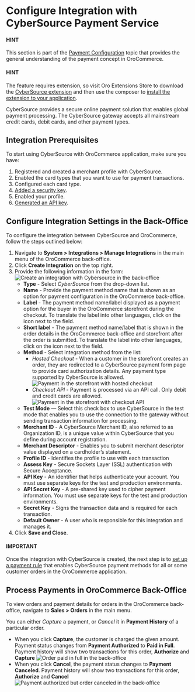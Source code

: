 <a id="user-guide-payment-payment-providers-cybersource"></a>

# Configure Integration with CyberSource Payment Service

#### HINT
This section is part of the [Payment Configuration](../../../../../concept-guides/payment-configuration/index.md#user-guide-payment) topic that provides the general understanding of the payment concept in OroCommerce.

#### HINT
The feature requires extension, so visit Oro Extensions Store to download the <a href="https://marketplace.oroinc.com/orocommerce/extension/cybersource-orocommerce-integration/" target="_blank">CyberSource extension</a> and then use the composer to [install the extension to your application](../../../../../../backend/extension/install-extension.md#cookbook-extensions-composer).

CyberSource provides a secure online payment solution that enables global payment processing. The CyberSource gateway accepts all mainstream credit cards, debit cards, and other payment types.

## Integration Prerequisites

To start using CyberSource with OroCommerce application, make sure you have:

1. Registered and created a merchant profile with CyberSource.
2. Enabled the card types that you want to use for payment transactions.
3. Configured each card type.
4. <a href="https://support.cybersource.com/s/article/How-to-Create-or-Update-a-Secure-Acceptance-security-key" target="_blank">Added a security key</a>.
5. Enabled your profile.
6. <a href="https://developer.cybersource.com/api/developer-guides/dita-gettingstarted/authentication/createSharedKey.html" target="_blank">Generated an API key</a>.

## Configure Integration Settings in the Back-Office

To configure the integration between CyberSource and OroCommerce, follow the steps outlined below:

1. Navigate to **System > Integrations > Manage Integrations** in the main menu of the OroCommerce back-office.
2. Click **Create Integration** on the top right.
3. Provide the following information in the form:
   <br/>
   ![Create an integration with Cybersource in the back-office](user/img/system/integrations/cybersource/create-integration.png)
   <br/>
   * **Type** - Select *CyberSource* from the drop-down list.
   * **Name** - Provide the payment method name that is shown as an option for payment configuration in the OroCommerce back-office.
   * **Label** - The payment method name/label displayed as a payment option for the buyer in the OroCommerce storefront during the checkout. To translate the label into other languages, click on the icon next to the field.
   * **Short label** - The payment method name/label that is shown in the order details in the OroCommerce back-office and storefront after the order is submitted. To translate the label into other languages, click on the icon next to the field.
   * **Method** - Select integration method from the list:
     * *Hosted Checkout* - When a customer in the storefront creates an order, they are redirected to a CyberSource payment form page to provide card authorization details. Any payment type supported by CyberSource is allowed.
       ![Payment in the storefront with hosted checkout](user/img/system/integrations/cybersource/hosted-checkout-storefront.png)
     * *Checkout API* - Payment is processed via an API call. Only debit and credit cards are allowed.
       ![Payment in the storefront with checkout API](user/img/system/integrations/cybersource/checkout-api-storefront.png)
   * **Test Mode** — Select this check box to use CyberSource in the test mode that enables you to use the connection to the gateway without sending transaction information for processing.
   * **Merchant ID** - A CyberSource Merchant ID, also referred to as Organization ID, is a unique value within CyberSource that you define during account registration.
   * **Merchant Descriptor** - Enables you to submit merchant descriptor value displayed on a cardholder’s statement.
   * **Profile ID** - Identifies the profile to use with each transaction
   * **Assess Key** - Secure Sockets Layer (SSL) authentication with Secure Acceptance.
   * **API Key** - An identifier that helps authenticate your account. You must use separate keys for the test and production environments.
   * **API Secret Key** - A pre-shared key used to cipher payment information. You must use separate keys for the test and production environments.
   * **Secret Key** - Signs the transaction data and is required for each transaction.
   * **Default Owner** - A user who is responsible for this integration and manages it.
4. Click **Save and Close**.

#### IMPORTANT
Once the integration with CyberSource is created, the next step is to [set up a payment rule](../../../payment-rules/index.md#sys-payment-rules) that enables CyberSource payment methods for all or some customer orders in the OroCommerce application.

## Process Payments in OroCommerce Back-Office

To view orders and payment details for orders in the OroCommerce back-office, navigate to **Sales > Orders** in the main menu.

You can either *Capture* a payment, or *Cancel* it in **Payment History** of a particular order.

* When you click **Capture**, the customer is charged the given amount. Payment status changes from **Payment Authorized** to **Paid in Full**. Payment history will show two transactions for this order, **Authorize** and **Capture**
  ![Order paid in full in the back-office](user/img/system/integrations/cybersource/paid-in-full.png)
  <br/>
* When you click **Cancel**, the payment status changes to **Payment Canceled**. Payment history will show two transactions for this order, **Authorize** and **Cancel**
  ![Payment authorized but order canceled in the back-office](user/img/system/integrations/cybersource/canceled_payment.png)
